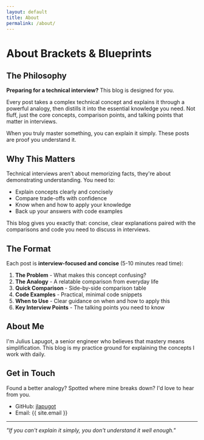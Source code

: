 ```yaml
---
layout: default
title: About
permalink: /about/
---
```


# About Brackets & Blueprints

## The Philosophy

**Preparing for a technical interview?** This blog is designed for you.

Every post takes a complex technical concept and explains it through a powerful analogy, then distills it into the essential knowledge you need. Not fluff, just the core concepts, comparison points, and talking points that matter in interviews.

When you truly master something, you can explain it simply. These posts are proof you understand it.

## Why This Matters

Technical interviews aren't about memorizing facts, they're about demonstrating understanding. You need to:
- Explain concepts clearly and concisely
- Compare trade-offs with confidence
- Know when and how to apply your knowledge
- Back up your answers with code examples

This blog gives you exactly that: concise, clear explanations paired with the comparisons and code you need to discuss in interviews.

## The Format

Each post is **interview-focused and concise** (5-10 minutes read time):

1. **The Problem** - What makes this concept confusing?
2. **The Analogy** - A relatable comparison from everyday life
3. **Quick Comparison** - Side-by-side comparison table
4. **Code Examples** - Practical, minimal code snippets
5. **When to Use** - Clear guidance on when and how to apply this
6. **Key Interview Points** - The talking points you need to know

## About Me

I'm Julius Lapugot, a senior engineer who believes that mastery means simplification. This blog is my practice ground for explaining the concepts I work with daily.

## Get in Touch

Found a better analogy? Spotted where mine breaks down? I'd love to hear from you.

- GitHub: [jlapugot](https://github.com/jlapugot)
- Email: {{ site.email }}

---

*"If you can't explain it simply, you don't understand it well enough."*
